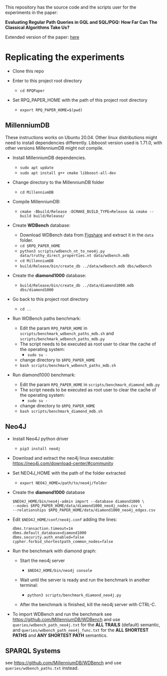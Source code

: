 This repository has the source code and the scripts user for the experiments in the paper:

**Evaluating Regular Path Queries in GQL and SQL/PGQ: How Far Can The Classical Algorithms Take Us?**

Extended version of the paper: [here](https://github.com/MillenniumDB/RPQPaper/blob/master/Paper_extended.pdf)
# Replicating the experiments

- Clone this repo
- Enter to this project root directory
    - `cd RPQPaper`

- Set RPQ_PAPER_HOME with the path of this project root directory
    - `export RPQ_PAPER_HOME=$(pwd)`

## MillenniumDB
These instructions works on Ubuntu 20.04. Other linux distributions might need to install dependencies differently. Libboost version used is 1.71.0, with other versions MillenniumDB might not compile.

- Install MillenniumDB dependencies.
    - `sudo apt update`
    - `sudo apt install g++ cmake libboost-all-dev`

- Change directory to the MillenniumDB folder
    - `cd MillenniumDB`

- Compile MillenniumDB:
    - `cmake -Bbuild/Release -DCMAKE_BUILD_TYPE=Release && cmake --build build/Release/`

- Create **WDBench** database:
    - Download WDBench data from [Figshare](https://figshare.com/s/50b7544ad6b1f51de060) and extract it in the `data` folder.
    - `cd $RPQ_PAPER_HOME`
    - `python3 scripts/wdbench_nt_to_neo4j.py data/truthy_direct_properties.nt data/wdbench.mdb`
    - `cd MillenniumDB`
    - `build/Release/bin/create_db ../data/wdbench.mdb dbs/wdbench`

- Create the **diamond1000** database:
    - `build/Release/bin/create_db ../data/diamond1000.mdb dbs/diamond1000`

- Go back to this project root directory
    - `cd ..`

- Run WDBench paths benchmark:
    - Edit the param `RPQ_PAPER_HOME` in `scripts/benchmark_wdbench_paths_mdb.sh` and `scripts/benchmark_wdbench_paths_mdb.py`
    - The script needs to be executed as root user to clear the cache of the operating system:
        - `sudo su -`
    - change directory to `$RPQ_PAPER_HOME`
    - `bash scripts/benchmark_wdbench_paths_mdb.sh`

- Run diamond1000 benchmark:
    - Edit the param `RPQ_PAPER_HOME` in `scripts/benchmark_diamond_mdb.py`
    - The script needs to be executed as root user to clear the cache of the operating system:
        - `sudo su -`
    - change directory to `$RPQ_PAPER_HOME`
    - `bash scripts/benchmark_diamond_mdb.sh`


## Neo4J
- Install Neo4J python driver
    - `pip3 install neo4j`

- Download and extract the neo4j linux executable: https://neo4j.com/download-center/#community

- Set NEO4J_HOME with the path of the folder extracted
    - `export NEO4J_HOME=/path/to/neo4j/folder`

- Create the **diamond1000** database
    ```
    $NEO4J_HOME/bin/neo4j-admin import --database diamond1000 \
    --nodes $RPQ_PAPER_HOME/data/diamond1000_neo4j_nodes.csv \
    --relationships $RPQ_PAPER_HOME/data/diamond1000_neo4j_edges.csv
    ```

- Edit `$NEO4J_HOME/conf/neo4j.conf` adding the lines:
    ```
    dbms.transaction.timeout=1m
    dbms.default_database=diamond1000
    dbms.security.auth_enabled=false
    cypher.forbid_shortestpath_common_nodes=false
    ```

- Run the benchmark with diamond graph:
    - Start the neo4j server
        - `$NEO4J_HOME/bin/neo4j console`
    - Wait until the server is ready and run the benchmark in another terminal:
        - `python3 scripts/benchmark_diamond_neo4j.py`

    - After the benchmark is finished, kill the neo4j server with CTRL-C.

- To import WDBench and run the benchmark see https://github.com/MillenniumDB/WDBench and use `queries/wdbench_path_neo4j.txt` for the **ALL TRAILS** (default) semantic, and `queries/wdbench_path_neo4j_func.txt` for the **ALL SHORTEST PATHS** and **ANY SHORTEST PATH** semantics.

## SPARQL Systems
see https://github.com/MillenniumDB/WDBench and use `queries/wdbench_paths.txt` instead.
